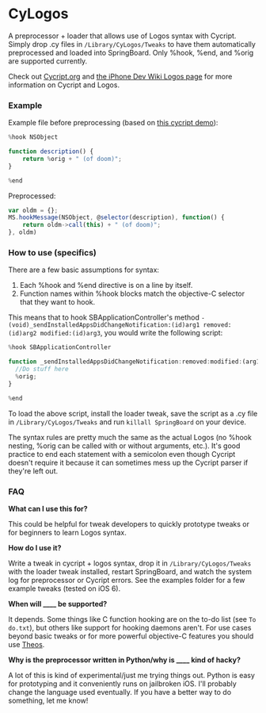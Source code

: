 # CyLogos

A preprocessor + loader that allows use of Logos syntax with Cycript. Simply drop .cy files in `/Library/CyLogos/Tweaks` to have them automatically preprocessed and loaded into SpringBoard. Only %hook, %end, and %orig are supported currently.

Check out [Cycript.org](http://www.cycript.org) and [the iPhone Dev Wiki Logos page](http://iphonedevwiki.net/index.php/Logos) for more information on Cycript and Logos.

### Example
Example file before preprocessing (based on [this cycript demo](http://www.cycript.org/manual/#6635fc86-3c73-4176-b0b0-75dd3aa99ce3)):
```javascript
%hook NSObject

function description() {
	return %orig + " (of doom)";
}

%end
```

Preprocessed:
```javascript
var oldm = {};
MS.hookMessage(NSObject, @selector(description), function() {
    return oldm->call(this) + " (of doom)";
}, oldm)
```

### How to use (specifics)
There are a few basic assumptions for syntax:
  1. Each %hook and %end directive is on a line by itself.
  2. Function names within %hook blocks match the objective-C selector that they want to hook.

This means that to hook SBApplicationController's method `- (void)_sendInstalledAppsDidChangeNotification:(id)arg1 removed:(id)arg2 modified:(id)arg3`, you would write the following script:
```javascript
%hook SBApplicationController

function _sendInstalledAppsDidChangeNotification:removed:modified:(arg1, arg2, arg3) {
  //Do stuff here
  %orig;
}

%end
```

To load the above script, install the loader tweak, save the script as a .cy file in `/Library/CyLogos/Tweaks` and run `killall SpringBoard` on your device.

The syntax rules are pretty much the same as the actual Logos (no %hook nesting, %orig can be called with or without arguments, etc.). It's good practice to end each statement with a semicolon even though Cycript doesn't require it because it can sometimes mess up the Cycript parser if they're left out.

### FAQ

__What can I use this for?__

This could be helpful for tweak developers to quickly prototype tweaks or for beginners to learn Logos syntax.

__How do I use it?__

Write a tweak in cycript + logos syntax, drop it in `/Library/CyLogos/Tweaks` with the loader tweak installed, restart SpringBoard, and watch the system log for preprocessor or Cycript errors. See the examples folder for a few example tweaks (tested on iOS 6).

__When will \_\_\_\_ be supported?__

It depends. Some things like C function hooking are on the to-do list (see `To do.txt`), but others like support for hooking daemons aren't. For use cases beyond basic tweaks or for more powerful objective-C features you should use [Theos](https://github.com/theos/theos).

__Why is the preprocessor written in Python/why is \_\_\_\_ kind of hacky?__

A lot of this is kind of experimental/just me trying things out. Python is easy for prototyping and it conveniently runs on jailbroken iOS. I'll probably change the language used eventually. If you have a better way to do something, let me know!

